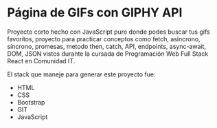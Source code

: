 # Página de GIFs con GIPHY API

Proyecto corto hecho con JavaScript puro donde podes buscar tus gifs favoritos, proyecto para practicar conceptos como fetch, asíncrono, síncrono, promesas, metodo then, catch, API, endpoints, async-await, DOM, JSON vistos durante la cursada de Programación Web Full Stack React en Comunidad IT.

El stack que maneje para generar este proyecto fue:

-   HTML
-   CSS
-   Bootstrap
-   GIT
-   JavaScript
